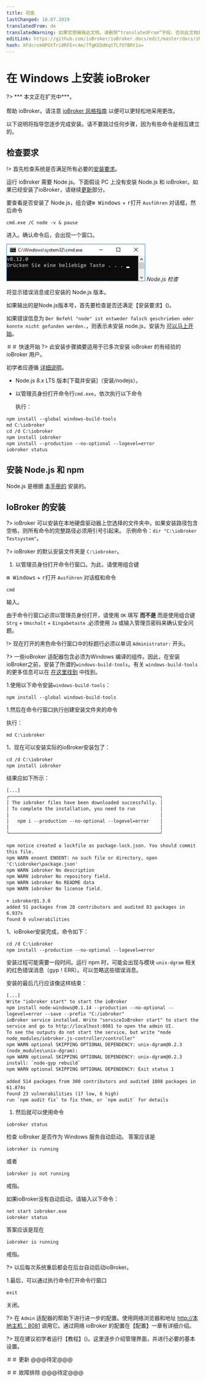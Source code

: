 ```yaml
---
title: 视窗
lastChanged: 18.07.2019
translatedFrom: de
translatedWarning: 如果您想编辑此文档，请删除“translatedFrom”字段，否则此文档将再次自动翻译
editLink: https://github.com/ioBroker/ioBroker.docs/edit/master/docs/zh-cn/install/windows.md
hash: XFdcrokNPGtTri8RFE+c4m/7TgKEDdKqtTLfO7BRt1s=
---
```

# 在 Windows 上安装 ioBroker
?> *** 本文正在扩充中***。<br><br>帮助 ioBroker。请注意 [ioBroker 风格指南](community/styleguidedoc) 以便可以更轻松地采用更改。

以下说明将指导您逐步完成安装。请不要跳过任何步骤，因为有些命令是相互建立的。

## 检查要求
!> 首先检查系统是否满足所有必要的[安装要求](install/requirements)。

运行 ioBroker 需要 Node.js。下面假设 PC 上没有安装 Node.js 和 ioBroker。如果已经安装了ioBroker，请继续[更新]()部分。

要查看是否安装了 Node.js，组合键<kbd>⊞ Windows</kbd> + <kbd>r</kbd>打开 `Ausführen` 对话框，然后命令

```
cmd.exe /C node -v & pause
```

进入。确认命令后，会出现一个窗口。

![Node.js 版本](../../de/install/media/w02nodecheck.png) *Node.js 检查*

将显示错误消息或已安装的 Node.js 版本。

如果输出的是Node.js版本号，首先要检查是否还满足【安装要求】()。

如果错误信息为 `Der Befehl "node" ist entweder falsch geschrieben oder konnte nicht gefunden werden.`，则表示未安装 node.js，安装为 [可以马上开始](#nodeinst)。

＃＃ 快速开始
?> 此安装步骤摘要适用于已多次安装 ioBroker 的有经验的 ioBroker 用户。

初学者应遵循 [详细说明](#nodeinst)。

* Node.js 8.x LTS 版本[下载并安装]（安装/nodejs）。
* 以管理员身份打开命令行`cmd.exe`，依次执行以下命令

  执行：

```
npm install --global windows-build-tools
md C:\iobroker
cd /d C:\iobroker
npm install iobroker
npm install --production --no-optional --logevel=error
iobroker status
```

<div id="nodeinst"></div>

## 安装 Node.js 和 npm
Node.js 是根据 [本手册的](install/nodejs) 安装的。

## IoBroker 的安装
?> ioBroker 可以安装在本地硬盘驱动器上您选择的文件夹中。如果安装路径包含空格，则所有命令的完整路径必须用引号引起来。
示例命令：`dir "C:\ioBroker Testsystem"`。

?> ioBroker 的默认安装文件夹是 `C:\iobroker`。

1. 以管理员身份打开命令行窗口。为此，请使用组合键

<kbd>⊞ Windows</kbd> + <kbd>r</kbd>打开 `Ausführen` 对话框和命令

```
cmd
```

   输入。

由于命令行窗口必须以管理员身份打开，请使用 `OK` 填写 **而不是** 而是使用组合键 `Strg` + `Umschalt` + `Eingabetaste` .必须使用 `Ja` 或输入管理员密码来确认安全问题。

!> 现在打开的黑色命令行窗口中的标题行必须以单词 `Administrator:` 开头。

?> 一些ioBroker 适配器包含必须为Windows 编译的组件。因此，在安装ioBroker之前，安装了所谓的`windows-build-tools`。有关 `windows-build-tools` 的更多信息可以在 [在这里找到](https://github.com/felixrieseberg/windows-build-tools) 中找到。

1.使用以下命令安装`windows-build-tools`：

```
npm install --global windows-build-tools
```

1.然后在命令行窗口执行创建安装文件夹的命令

   执行：

```
md C:\iobroker
```

1、现在可以安装实际的ioBroker安装包了：

```
cd /d C:\iobroker
npm install iobroker
```

   结果应如下所示：

```
[...]
╭───────────────────────────────────────────────────────╮
│ The iobroker files have been downloaded successfully. │
│ To complete the installation, you need to run         │
│                                                       │
│   npm i --production --no-optional --logevel=error    │
│                                                       │
╰───────────────────────────────────────────────────────╯

npm notice created a lockfile as package-lock.json. You should commit this file.
npm WARN enoent ENOENT: no such file or directory, open 'C:\iobroker\package.json'
npm WARN iobroker No description
npm WARN iobroker No repository field.
npm WARN iobroker No README data
npm WARN iobroker No license field.

+ iobroker@1.3.0
added 51 packages from 28 contributors and audited 83 packages in 6.937s
found 0 vulnerabilities
```

1、ioBroker安装完成，命令如下：

```
cd /d C:\iobroker
npm install --production --no-optional --logevel=error
```

安装过程可能需要一段时间。运行 npm 时，可能会出现与模块 `unix-dgram` 相关的红色错误消息（gyp！ERR）。可以忽略这些错误消息。

   安装的最后几行应该像这样结束：

```
[...]
Write "iobroker start" to start the ioBroker
npm install node-windows@0.1.14 --production --no-optional --logevel=error --save --prefix "C:/iobroker"
ioBroker service installed. Write "serviceIoBroker start" to start the service and go to http://localhost:8081 to open the admin UI.
To see the outputs do not start the service, but write "node node_modules/iobroker.js-controller/controller"
npm WARN optional SKIPPING OPTIONAL DEPENDENCY: unix-dgram@0.2.3 (node_modules\unix-dgram):
npm WARN optional SKIPPING OPTIONAL DEPENDENCY: unix-dgram@0.2.3 install: `node-gyp rebuild`
npm WARN optional SKIPPING OPTIONAL DEPENDENCY: Exit status 1

added 514 packages from 300 contributors and audited 1808 packages in 61.874s
found 23 vulnerabilities (17 low, 6 high)
run `npm audit fix` to fix them, or `npm audit` for details
```

1. 然后就可以使用命令

```
iobroker status
```

检查 ioBroker 是否作为 Windows 服务自动启动。
答案应该是

```
iobroker is running
```

   或者

```
iobroker is not running
```

   戒指。

   如果ioBroker没有自动启动，请输入以下命令：

```
net start iobroker.exe
iobroker status
```

   答案应该是现在

```
iobroker is running
```

   戒指。

?> 以后每次系统重启都会在后台自动启动ioBroker。

1.最后，可以通过执行命令打开命令行窗口

```
exit
```

   关闭。

?> 在 `Admin` 适配器的帮助下进行进一步的配置。使用网络浏览器和地址 [http://本地主机：8081](http://localhost:8081) 调用它。通过网络 ioBroker 的配置在【配置】一章有详细介绍。

?> 现在建议初学者运行【教程】()。这里逐步介绍管理界面，并进行必要的基本设置。

＃＃ 更新
@@@待定@@@

＃＃ 故障排除
@@@待定@@@